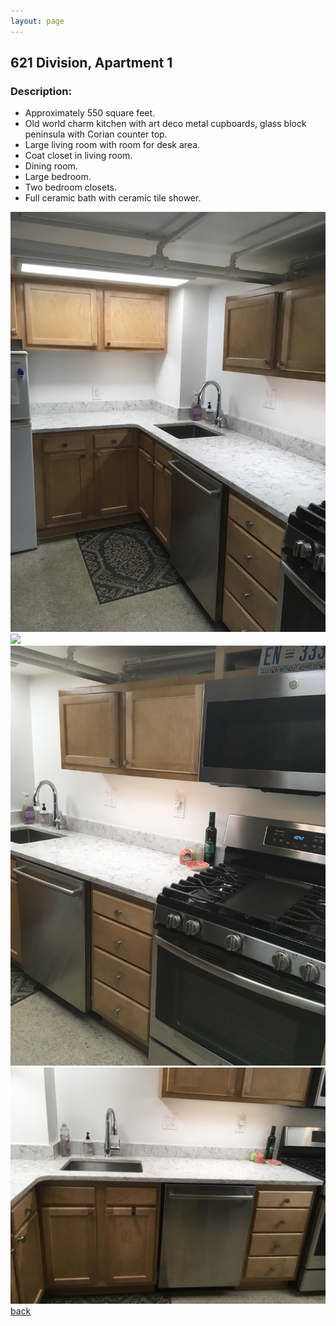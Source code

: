 ```yaml
---
layout: page
---
```


## 621 Division, Apartment 1
### Description:

* Approximately 550 square feet.
* Old world charm kitchen with art deco metal cupboards, glass block peninsula with Corian counter top.
* Large living room with room for desk area.
* Coat closet in living room.
* Dining room.
* Large bedroom.
* Two bedroom closets.
* Full ceramic bath with ceramic tile shower.

![](/assets/images/621division/621apt5pic1.jpg)
![](/assets/images/621division/621apt5pic2.jpg)
![](/assets/images/621division/621apt5pic3.jpg)
![](/assets/images/621division/621apt5pic4.jpg)
[back](/)

